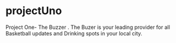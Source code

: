 # projectUno
Project One- The Buzzer . The Buzer is your leading provider for all Basketball updates and Drinking spots in your local city. 
